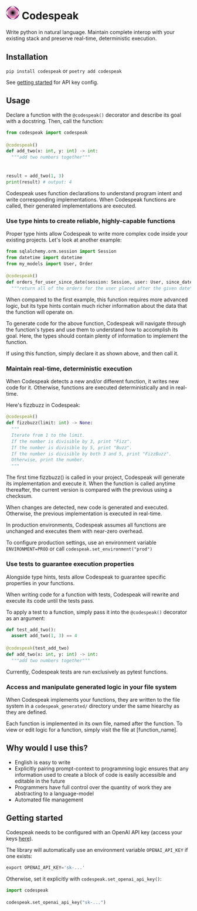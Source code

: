 



# <img src="https://raw.githubusercontent.com/nateshirley/codespeak-assets/main/speaker.png" style="zoom:17%;" /> Codespeak

Write python in natural language. Maintain complete interop with your existing stack and preserve real-time, deterministic execution.



## Installation

`pip install codespeak` or `poetry add codespeak`

See [getting started](#getting-started) for API key config.

## Usage

Declare a function with the `@codespeak()` decorator and describe its goal with a docstring. Then, call the function:

```python
from codespeak import codespeak

@codespeak()
def add_two(x: int, y: int) -> int:
  """add two numbers together"""
  
 
result = add_two(1, 3) 
print(result) # output: 4  
```

Codespeak uses function declarations to understand program intent and write corresponding implementations. When Codespeak functions are called, their generated implementations are executed.

### Use type hints to create reliable, highly-capable functions

Proper type hints allow Codespeak to write more complex code inside your existing projects. Let's look at another example:

```python
from sqlalchemy.orm.session import Session
from datetime import datetime
from my_models import User, Order

@codespeak()
def orders_for_user_since_date(session: Session, user: User, since_date: datetime) -> List[Order]:
  """return all of the orders for the user placed after the given date"""
```

When compared to the first example, this function requires more advanced logic, but its type hints contain much richer information about the data that the function will operate on. 

To generate code for the above function, Codespeak will navigate through the function's types and use them to understand how to accomplish its goal. Here, the types should contain plenty of information to implement the function.

If using this function, simply declare it as shown above, and then call it.

### Maintain real-time, deterministic execution

When Codespeak detects a new and/or different function, it writes new code for it. Otherwise, functions are executed deterministically and in real-time.

Here's fizzbuzz in Codespeak:

```python
@codespeak()
def fizzbuzz(limit: int) -> None:
  """
  Iterate from 1 to the limit.
  If the number is divisible by 3, print "Fizz".
  If the number is divisible by 5, print "Buzz".
  If the number is divisible by both 3 and 5, print "FizzBuzz".
  Otherwise, print the number.
  """
```

The first time fizzbuzz() is called in your project, Codespeak will generate its implementation and execute it. When the function is called anytime thereafter, the current version is compared with the previous using a checksum. 

When changes are detected, new code is generated and executed. Otherwise, the previous implementation is executed in real-time.

In production environments, Codespeak assumes all functions are unchanged and executes them with near-zero overhead.

To configure production settings, use an environment variable `ENVIRONMENT=PROD` or call `codespeak.set_environment("prod")`

### Use tests to guarantee execution properties

Alongside type hints, tests allow Codespeak to guarantee specific properties in your functions.

When writing code for a function with tests, Codespeak will rewrite and execute its code until the tests pass.

To apply a test to a function, simply pass it into the `@codespeak()` decorator as an argument:

```python
def test_add_two():
  assert add_two(1, 3) == 4
 
@codespeak(test_add_two)
def add_two(x: int, y: int) -> int:
  """add two numbers together"""
```

Currently, Codespeak tests are run exclusively as pytest functions.

### Access and manipulate generated logic in your file system

When Codespeak implements your functions, they are written to the file system in a `codespeak_generated/` directory under the same hiearchy as they are defined.

Each function is implemented in its own file, named after the function. To view or edit logic for a function, simply visit the file at [function_name].



## Why would I use this?

- English is easy to write
- Explicitly pairing prompt-context to programming logic ensures that any information used to create a block of code is easily accessible and editable in the future
- Programmers have full control over the quantity of work they are abstracting to a language-model
- Automated file management



## Getting started

Codespeak needs to be configured with an OpenAI API key (access your keys [here](https://platform.openai.com/account/api-keys)). 

The library will automatically use an environment variable `OPENAI_API_KEY` if one exists:

```python
export OPENAI_API_KEY='sk-...'
```

Otherwise, set it explicitly with `codespeak.set_openai_api_key()`:

```python
import codespeak

codespeak.set_openai_api_key("sk-...")
```



